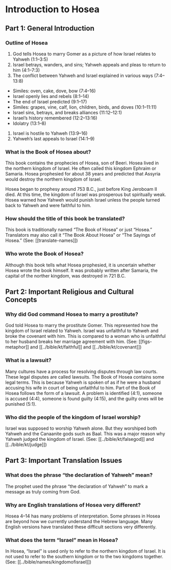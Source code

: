 # Introduction to Hosea
## Part 1: General Introduction

### Outline of Hosea

1. God tells Hosea to marry Gomer as a picture of how Israel relates to Yahweh (1:1–3:5)
1. Israel betrays, wanders, and sins; Yahweh appeals and pleas to return to him (4:1–7:3)
1. The conflict between Yahweh and Israel explained in various ways (7:4–13:8)
- Similes: oven, cake, dove, bow (7:4–16)
- Israel openly lies and rebels (8:1–14)
- The end of Israel predicted (9:1–17)
- Similes: grapes, vine, calf, lion, children, birds, and doves (10:1–11:11)
- Israel sins, betrays, and breaks alliances (11:12–12:1)
- Israel’s history remembered (12:2–13:16)
- Idolatry (13:1–8)
1. Israel is hostile to Yahweh (13:9–16)
1. Yahweh’s last appeals to Israel (14:1–9)

### What is the Book of Hosea about?

This book contains the prophecies of Hosea, son of Beeri. Hosea lived in the northern kingdom of Israel. He often called this kingdom Ephraim or Samaria. Hosea prophesied for about 38 years and predicted that Assyria would destroy the northern kingdom of Israel.

Hosea began to prophesy around 753 B.C., just before King Jeroboam II died. At this time, the kingdom of Israel was prosperous but spiritually weak. Hosea warned how Yahweh would punish Israel unless the people turned back to Yahweh and were faithful to him.

### How should the title of this book be translated?

This book is traditionally named “The Book of Hosea” or just “Hosea.” Translators may also call it “The Book About Hosea” or “The Sayings of Hosea.” (See: [[translate-names]])

### Who wrote the Book of Hosea?

Although this book tells what Hosea prophesied, it is uncertain whether Hosea wrote the book himself. It was probably written after Samaria, the capital of the norther kingdom, was destroyed in 721 B.C.

## Part 2: Important Religious and Cultural Concepts

### Why did God command Hosea to marry a prostitute?

God told Hosea to marry the prostitute Gomer. This represented how the kingdom of Israel related to Yahweh. Israel was unfaithful to Yahweh and broke the covenant with him. This is compared to a woman who is unfaithful to her husband breaks her marriage agreement with him. (See: [[figs-metaphor]] and [[../bible/kt/faithful]] and [[../bible/kt/covenant]])

### What is a lawsuit?

Many cultures have a process for resolving disputes through law courts. These legal disputes are called lawsuits. The Book of Hosea contains some legal terms. This is because Yahweh is spoken of as if he were a husband accusing his wife in court of being unfaithful to him. Part of the Book of Hosea follows the form of a lawsuit. A problem is identified (4:1), someone is accused (4:4), someone is found guilty (4:15), and the guilty ones will be punished (5:1).

### Who did the people of the kingdom of Israel worship?

Israel was supposed to worship Yahweh alone. But they worshiped both Yahweh and the Canaanite gods such as Baal. This was a major reason why Yahweh judged the kingdom of Israel. (See: [[../bible/kt/falsegod]] and [[../bible/kt/judge]])

## Part 3: Important Translation Issues

### What does the phrase “the declaration of Yahweh” mean?

The prophet used the phrase “the declaration of Yahweh” to mark a message as truly coming from God.

### Why are English translations of Hosea very different?

Hosea 4–14 has many problems of interpretation. Some phrases in Hosea are beyond how we currently understand the Hebrew language. Many English versions have translated these difficult sections very differently.

### What does the term “Israel” mean in Hosea?

In Hosea, “Israel” is used only to refer to the northern kingdom of Israel. It is not used to refer to the southern kingdom or to the two kingdoms together. (See: [[../bible/names/kingdomofisrael]])